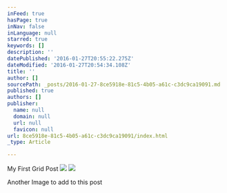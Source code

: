 ```yaml
---
inFeed: true
hasPage: true
inNav: false
inLanguage: null
starred: true
keywords: []
description: ''
datePublished: '2016-01-27T20:55:22.275Z'
dateModified: '2016-01-27T20:54:34.108Z'
title: ''
author: []
sourcePath: _posts/2016-01-27-8ce5918e-81c5-4b05-a61c-c3dc9ca19091.md
published: true
authors: []
publisher:
  name: null
  domain: null
  url: null
  favicon: null
url: 8ce5918e-81c5-4b05-a61c-c3dc9ca19091/index.html
_type: Article

---
```

My First Grid Post
![](https://the-grid-user-content.s3-us-west-2.amazonaws.com/8ef0b1a7-17c3-4c8d-a0bf-183d55d5aaa9.jpg)
![](https://the-grid-user-content.s3-us-west-2.amazonaws.com/3876e180-32bd-4186-a38f-d92a11cf5b98.jpg)

Another Image to add to this post